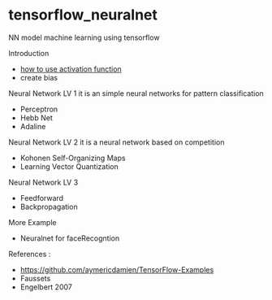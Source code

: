 # tensorflow_neuralnet
NN model machine learning using tensorflow


Introduction
- <a href="https://github.com/zhq41/tensorflow_neuralnet/blob/master/activation_function.py">how to use activation function</a>
- create bias

Neural Network LV 1
it is an simple neural networks for pattern classification
- Perceptron
- Hebb Net
- Adaline

Neural Network LV 2
it is a neural network based on competition
- Kohonen Self-Organizing Maps
- Learning Vector Quantization

Neural Network LV 3
- Feedforward
- Backpropagation


More Example
- Neuralnet for faceRecogntion


References :
- https://github.com/aymericdamien/TensorFlow-Examples
- Faussets
- Engelbert 2007

